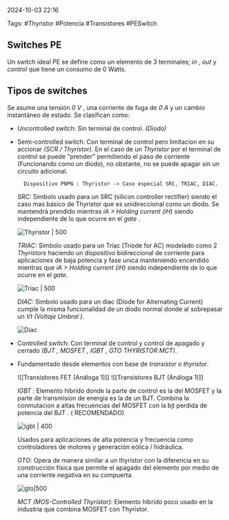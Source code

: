 2024-10-03 22:16

Tags: #Thyristor #Potencia #Transistores #PESwitch
 

## Switches PE

Un switch ideal PE se define como un elemento de 3 terminales; _in_ , _out_ y _control_ que tiene un consumo de 0 Watts.

## Tipos de switches

Se asume una tensión  _0 V_ , una corriente de fuga de _0 A_ y un cambio instantáneo de estado. Se clasifican como:
* Uncontrolled switch: Sin terminal de control. _(Diodo)_

* Semi-controlled switch: Con terminal de control pero limitacion en su accionar _(SCR / Thyristor)._
	En el caso de un _Thyristor_ por el terminal de control se puede "prender" permitiendo el paso de corriente (Funcionando como un diodo), no obstante, no se puede apagar sin un circuito adicional. 

		Dispositivo PNPN : Thyristor -> Caso especial SRC, TRIAC, DIAC.
	
	_SRC:_  Simbolo usado para un SRC (silicon controller rectifier) siendo el caso mas básico de Thyristor que es unidireccional como un diodo. Se mantendrá prendido mientras _iA > Holding current (iH)_ siendo independiente de lo que ocurre en el _gate_ . 
	
	![Thyristor | 500](Thyristor.jpeg)
	
	_TRIAC:_ Simbolo usado para un Triac (Triode for AC) modelado como 2 _Thyristors_  haciendo un dispositivo bidireccional de corriente para aplicaciones de baja potencia y fase unica manteniendo encendido mientras que _iA > Holding current (iH)_ siendo independiente de lo que ocurre en el _gate_. 
	
	![Triac | 500](Triac.jpeg) 

	_DIAC:_ Simbolo usado para un diac (Diode for Alternating Current) cumple la misma funcionalidad de un diodo normal donde al sobrepasar un _Vt (Voltaje Umbral )_.
	
	![Diac](DIAC.jpeg)
	
* Controlled switch: Con terminal de control y control de apagado y cerrado _(BJT , MOSFET , IGBT , GTO THYRISTOR  MCT)_.
* 
	Fundamentado desde elementos con base de _transistor_ o _thyristor_. 
	
	![[Transistores FET (Análoga 1)]]
	![[Transistores BJT (Análoga 1)]]
	
	_IGBT_ : Elemento hibrido donde la parte de control es la del MOSFET y la parte de transmision de energia es la de un BJT. Combina la conmutacion a altas frecuencias del MOSFET con la bjt perdida de potencia del BJT . ( RECOMENDADO)
	
	![igbt | 400](IGBT.jpeg)
	
	Usados para aplicaciones de alta potencia y frecuencia como controladores de motores y generación eólica / hidráulica.
	
	_GTO_: Opera de manera similar a un thyristor con la diferencia en su construcción física que permite el apagado del elemento por medio de una corriente negativa en su compuerta. 
	
	![gto|500](GTO.jpeg)
	
	_MCT (MOS-Controlled Thyristor)_: Elemento hibrido poco usado en la industria que combina MOSFET con Thyristor. 
	